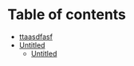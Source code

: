 # Table of contents

* [ttaasdfasf](README.md)
* [Untitled](untitled/README.md)
  * [Untitled](untitled/untitled.md)

